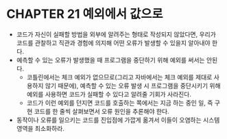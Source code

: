 # CHAPTER 21 예외에서 값으로

- 코드가 자신이 실패할 방법을 외부에 알려주는 형태로 작성되지 않았다면, 우리가 코드를 관찰하고 직관과 경험에 의지해 어떤 오류가 발생할 수 있을지 알아내야 한다.
- 예측할 수 있는 오류가 발생했을 때 프로그램을 중단하기 위해 예외를 써서는 안된다.
  - 코틀린에서는 체크 예외가 없으므로(그리고 자바에서는 체크 예외를 제대로 사용하지 않기 때문에), 예측할 수 있는 오류 발생 시 프로그램을 중단시키기 위해 예외를
  사용하면 코드가 실패할 수 있다고 알려줄 기회가 사라진다.
  - 코드가 이런 예외를 던지면 코드를 호출하는 쪽에서는 지금 하는 중인 일, 즉 구현 코드를 한 줄씩 살펴보면서 오류 원인을 추론해야 한다.
- 동작이나 오류를 일으키는 코드를 진입점에 가깝게 옮겨서 이들이 오염하는 시스템 영역을 최소화하라.